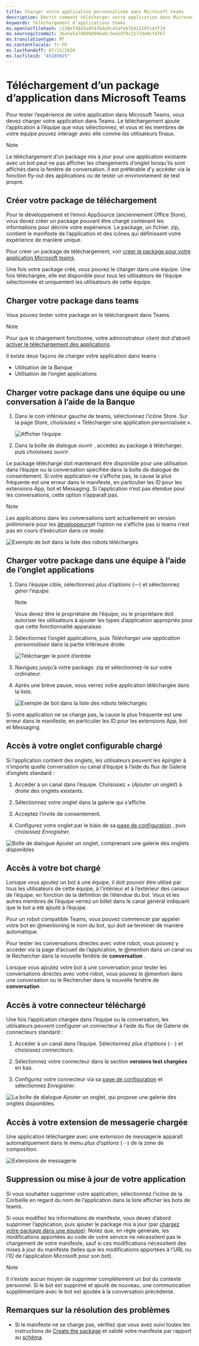 ```yaml
---
title: Charger votre application personnalisée dans Microsoft teams
description: Décrit comment télécharger votre application dans Microsoft teams
keywords: Téléchargement d’applications teams
ms.openlocfilehash: c130ef48d3ad7476de9ca5afeb7b613197c43f18
ms.sourcegitcommit: 3ba5a5a7d9d9d906abc3ee1df9c2177de0cfd767
ms.translationtype: MT
ms.contentlocale: fr-FR
ms.lasthandoff: 07/11/2020
ms.locfileid: "45103025"
---
```

# <a name="upload-an-app-package-to-microsoft-teams"></a>Téléchargement d’un package d’application dans Microsoft Teams

Pour tester l’expérience de votre application dans Microsoft Teams, vous devez charger votre application dans Teams. Le téléchargement ajoute l’application à l’équipe que vous sélectionnez, et vous et les membres de votre équipe pouvez interagir avec elle comme les utilisateurs finaux.

> [!NOTE]
> Le téléchargement d’un package mis à jour pour une application existante avec un bot peut ne pas afficher les changements d’onglet lorsqu’ils sont affichés dans la fenêtre de conversation. Il est préférable d’y accéder via la fonction fly-out des applications ou de tester un environnement de test propre.

## <a name="create-your-upload-package"></a>Créer votre package de téléchargement

Pour le développement et l’envoi AppSource (anciennement Office Store), vous devez créer un package pouvant être chargé contenant les informations pour décrire votre expérience. Le package, un fichier. zip, contient le manifeste de l’application et des icônes qui définissent votre expérience de manière unique.

Pour créer un package de téléchargement, voir [créer le package pour votre application Microsoft teams](../build-and-test/apps-package.md).

Une fois votre package créé, vous pouvez le charger dans une équipe. Une fois téléchargée, elle est disponible pour tous les utilisateurs de l’équipe sélectionnée et uniquement les utilisateurs de cette équipe.

## <a name="load-your-package-into-teams"></a>Charger votre package dans teams

Vous pouvez tester votre package en le téléchargeant dans Teams.

> [!NOTE]
> Pour que le chargement fonctionne, votre administrateur client doit d’abord [activer le téléchargement des applications](/microsoftteams/admin-settings).

Il existe deux façons de charger votre application dans teams :

* Utilisation de la Banque
* Utilisation de l’onglet applications

## <a name="upload-your-package-into-a-team-or-conversation-using-the-store"></a>Charger votre package dans une équipe ou une conversation à l’aide de la Banque

1. Dans le coin inférieur gauche de teams, sélectionnez l’icône Store. Sur la page Store, choisissez « Télécharger une application personnalisée ».

   ![Afficher l’équipe](../../assets/images/store-upload-a-custom-app.png)

2. Dans la boîte de dialogue *ouvrir* , accédez au package à télécharger, puis choisissez *ouvrir*.

Le package téléchargé doit maintenant être disponible pour une utilisation dans l’équipe ou la conversation spécifiée dans la boîte de dialogue de consentement. Si votre application ne s’affiche pas, la cause la plus fréquente est une erreur dans le manifeste, en particulier les ID pour les extensions App, bot et Messaging. Si l’application n’est pas étendue pour les conversations, cette option n’apparaît pas.

>[!NOTE]
> Les applications dans les conversations sont actuellement en version préliminaire pour les [développeurs](../../resources/dev-preview/developer-preview-intro.md)et l’option ne s’affiche pas si teams n’est pas en cours d’exécution dans ce mode.

![Exemple de bot dans la liste des robots téléchargés](../../assets/images/botinlist.jpg)

## <a name="upload-your-package-into-a-team-using-the-apps-tab"></a>Charger votre package dans une équipe à l’aide de l’onglet applications

1. Dans l’équipe cible, sélectionnez *plus d’options* (**&#8943;**) et sélectionnez *gérer l’équipe*.

   > [!NOTE]
   > Vous devez être le propriétaire de l’équipe, ou le propriétaire doit autoriser les utilisateurs à ajouter les types d’application appropriés pour que cette fonctionnalité apparaisse.

2. Sélectionnez l’onglet applications, puis *Télécharger une application personnalisée* dans la partie inférieure droite.

   ![Télécharger le point d’entrée](../../assets/images/UploadACustomApp.png)

3. Naviguez jusqu’à votre package. zip et sélectionnez-le sur votre ordinateur.

4. Après une brève pause, vous verrez votre application téléchargée dans la liste.

   ![Exemple de bot dans la liste des robots téléchargés](../../assets/images/botinlist.jpg)

Si votre application ne se charge pas, la cause la plus fréquente est une erreur dans le manifeste, en particulier les ID pour les extensions App, bot et Messaging.

## <a name="accessing-your-uploaded-configurable-tab"></a>Accès à votre onglet configurable chargé

Si l’application contient des onglets, les utilisateurs peuvent les épingler à n’importe quelle conversation ou canal d’équipe à l’aide du flux de Galerie d’onglets standard :

1. Accéder à un canal dans l’équipe. Choisissez *+* (*Ajouter un onglet*) à droite des onglets existants.

2. Sélectionnez votre onglet dans la galerie qui s’affiche.

3. Acceptez l’invite de consentement.

4. Configurez votre onglet par le biais de sa [page de configuration](../../tabs/how-to/create-tab-pages/configuration-page.md) , puis choisissez *Enregistrer*.

  ![Boîte de dialogue Ajouter un onglet, comprenant une galerie des onglets disponibles](../../assets/images/tab_gallery.png)

## <a name="accessing-your-uploaded-bot"></a>Accès à votre bot chargé

Lorsque vous ajoutez un bot à une équipe, il doit pouvoir être utilisé par tous les utilisateurs de cette équipe, à l’intérieur et à l’extérieur des canaux de l’équipe, en fonction de la définition de l’étendue du bot. Vous et les autres membres de l’équipe verrez un billet dans le canal général indiquant que le bot a été ajouté à l’équipe.

Pour un robot compatible Teams, vous pouvez commencer par appeler votre bot en @mentioning le nom du bot, qui doit se terminer de manière automatique.

Pour tester les conversations directes avec votre robot, vous pouvez y accéder via la page d’accueil de l’application, le @mention dans un canal ou le Rechercher dans la nouvelle fenêtre de **conversation** .

Lorsque vous ajoutez votre bot à une conversation pour tester les conversations directes avec votre robot, vous pouvez le @mention dans une conversation ou le Rechercher dans la nouvelle fenêtre de **conversation** .

## <a name="accessing-your-uploaded-connector"></a>Accès à votre connecteur téléchargé

Une fois l’application chargée dans l’équipe ou la conversation, les utilisateurs peuvent configurer un connecteur à l’aide du flux de Galerie de connecteurs standard :

1. Accéder à un canal dans l’équipe. Sélectionnez *plus d’options* (*&#8943;*) et choisissez *connecteurs*.

2. Sélectionnez votre connecteur dans la section **versions test chargées** en bas.

3. Configurez votre connecteur via sa [page de configuration](../../webhooks-and-connectors/how-to/connectors-creating.md) et sélectionnez *Enregistrer*.

  ![La boîte de dialogue Ajouter un onglet, qui propose une galerie des onglets disponibles.](../../assets/images/connector_gallery.png)

## <a name="accessing-your-uploaded-messaging-extension"></a>Accès à votre extension de messagerie chargée

Une application téléchargée avec une extension de messagerie apparaît automatiquement dans le menu *plus d’options* (*&#8943;*) de la zone de composition.

![Extensions de messagerie](../../assets/images/compose-extensions/cesampleapp.png)

## <a name="removing-or-updating-your-app"></a>Suppression ou mise à jour de votre application

Si vous souhaitez supprimer votre application, sélectionnez l’icône de la Corbeille en regard du nom de l’application dans la liste afficher les bots de teams.

Si vous modifiez les informations de manifeste, vous devez d’abord supprimer l’application, puis ajouter le package mis à jour (par [chargez votre package dans une équipe](#load-your-package-into-teams)). Notez que, en règle générale, les modifications apportées au code de votre service ne nécessitent pas le chargement de votre manifeste, sauf si ces modifications nécessitent des mises à jour du manifeste (telles que les modifications apportées à l’URL ou l’ID de l’application Microsoft pour son bot).

> [!NOTE]
> Il n’existe aucun moyen de supprimer complètement un bot du contexte personnel. Si le bot est supprimé et ajouté de nouveau, une communication supplémentaire avec le bot est ajoutée à la conversation précédente.

## <a name="troubleshooting-notes"></a>Remarques sur la résolution des problèmes

* Si le manifeste ne se charge pas, vérifiez que vous avez suivi toutes les instructions de [Create the package](../../concepts/build-and-test/apps-package.md) et validé votre manifeste par rapport au [schéma](../../resources/schema/manifest-schema.md).

